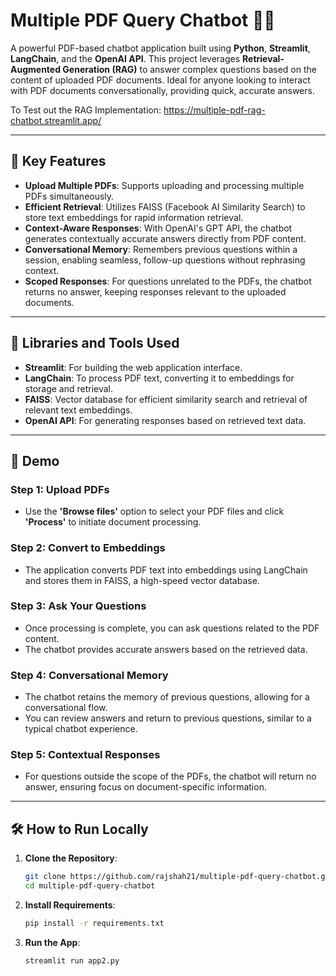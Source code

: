 # Multiple PDF Query Chatbot 📄🤖

A powerful PDF-based chatbot application built using **Python**, **Streamlit**, **LangChain**, and the **OpenAI API**. This project leverages **Retrieval-Augmented Generation (RAG)** to answer complex questions based on the content of uploaded PDF documents. Ideal for anyone looking to interact with PDF documents conversationally, providing quick, accurate answers.

To Test out the RAG Implementation: https://multiple-pdf-rag-chatbot.streamlit.app/

---

## 🌟 Key Features

- **Upload Multiple PDFs**: Supports uploading and processing multiple PDFs simultaneously.
- **Efficient Retrieval**: Utilizes FAISS (Facebook AI Similarity Search) to store text embeddings for rapid information retrieval.
- **Context-Aware Responses**: With OpenAI's GPT API, the chatbot generates contextually accurate answers directly from PDF content.
- **Conversational Memory**: Remembers previous questions within a session, enabling seamless, follow-up questions without rephrasing context.
- **Scoped Responses**: For questions unrelated to the PDFs, the chatbot returns no answer, keeping responses relevant to the uploaded documents.

---

## 📂 Libraries and Tools Used

- **Streamlit**: For building the web application interface.
- **LangChain**: To process PDF text, converting it to embeddings for storage and retrieval.
- **FAISS**: Vector database for efficient similarity search and retrieval of relevant text embeddings.
- **OpenAI API**: For generating responses based on retrieved text data.

---

## 🚀 Demo

### Step 1: Upload PDFs
- Use the **'Browse files'** option to select your PDF files and click **'Process'** to initiate document processing.

### Step 2: Convert to Embeddings
- The application converts PDF text into embeddings using LangChain and stores them in FAISS, a high-speed vector database.

### Step 3: Ask Your Questions
- Once processing is complete, you can ask questions related to the PDF content.
- The chatbot provides accurate answers based on the retrieved data.

### Step 4: Conversational Memory
- The chatbot retains the memory of previous questions, allowing for a conversational flow.
- You can review answers and return to previous questions, similar to a typical chatbot experience.

### Step 5: Contextual Responses
- For questions outside the scope of the PDFs, the chatbot will return no answer, ensuring focus on document-specific information.

---

## 🛠 How to Run Locally

1. **Clone the Repository**:
   ```bash
   git clone https://github.com/rajshah21/multiple-pdf-query-chatbot.git
   cd multiple-pdf-query-chatbot
2. **Install Requirements**:
   ```bash
   pip install -r requirements.txt
3. **Run the App**:
   ```bash
   streamlit run app2.py
